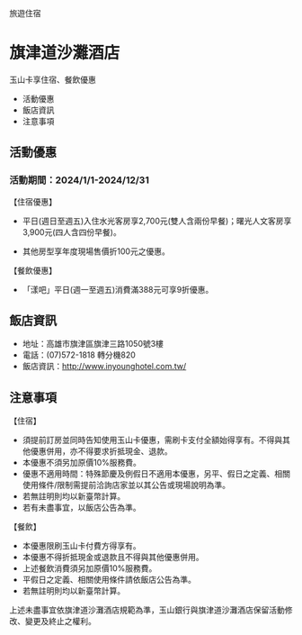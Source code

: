 旅遊住宿

# 旗津道沙灘酒店  

玉山卡享住宿、餐飲優惠

  * 活動優惠
  * 飯店資訊
  * 注意事項

## 活動優惠

### 活動期間：2024/1/1-2024/12/31

【住宿優惠】  
  

  * 平日(週日至週五)入住水光客房享2,700元(雙人含兩份早餐)；曙光人文客房享3,900元(四人含四份早餐)。
  

  * 其他房型享年度現場售價折100元之優惠。

  
  
【餐飲優惠】  
  

  * 「漾吧」平日(週一至週五)消費滿388元可享9折優惠。
  
  

## 飯店資訊

  * 地址：高雄市旗津區旗津三路1050號3樓
  * 電話：(07)572-1818 轉分機820
  * 飯店資訊：http://www.inyounghotel.com.tw/

## 注意事項

【住宿】

  * 須提前訂房並同時告知使用玉山卡優惠，需刷卡支付全額始得享有。不得與其他優惠併用，亦不得要求折抵現金、退款。
  * 本優惠不須另加原價10%服務費。
  * 優惠不適用時間：特殊節慶及例假日不適用本優惠，另平、假日之定義、相關使用條件/限制需提前洽詢店家並以其公告或現場說明為準。
  * 若無註明則均以新臺幣計算。
  * 若有未盡事宜，以飯店公告為準。

  
【餐飲】

  * 本優惠限刷玉山卡付費方得享有。
  * 本優惠不得折抵現金或退款且不得與其他優惠併用。
  * 上述餐飲消費須另加原價10%服務費。
  * 平假日之定義、相關使用條件請依飯店公告為準。
  * 若無註明則均以新臺幣計算。

  
上述未盡事宜依旗津道沙灘酒店規範為準，玉山銀行與旗津道沙灘酒店保留活動修改、變更及終止之權利。  
  

